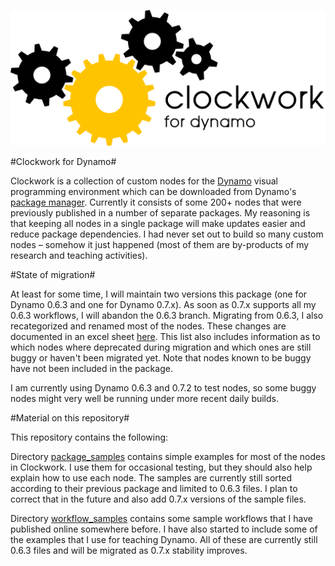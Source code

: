 ![Image](clockwork-logo.png)

#Clockwork for Dynamo#

Clockwork is a collection of custom nodes for the [Dynamo](http://www.dynamobim.org) visual programming environment which can be downloaded from Dynamo's [package manager](http://www.dynamopackages.com). Currently it consists of some 200+ nodes that were previously published in a number of separate packages. My reasoning is that keeping all nodes in a single package will make updates easier and reduce package dependencies. I had never set out to build so many custom nodes – somehow it just happened (most of them are by-products of my research and teaching activities).

#State of migration#

At least for some time, I will maintain two versions this package (one for Dynamo 0.6.3 and one for Dynamo 0.7.x). As soon as 0.7.x supports all my 0.6.3 workflows, I will abandon the 0.6.3 branch. Migrating from 0.6.3, I also recategorized and renamed most of the nodes. These changes are documented in an excel sheet [here](NodeList.xls). This list also includes information as to which nodes where deprecated during migration and which ones are still buggy or haven't been migrated yet. Note that nodes known to be buggy have not been included in the package.

I am currently using Dynamo 0.6.3 and 0.7.2 to test nodes, so some buggy nodes might very well be running under more recent daily builds.

#Material on this repository#

This repository contains the following:

Directory [package_samples](https://github.com/CAAD-RWTH/DynamoSamples/tree/master/package_samples) contains simple examples for most of the nodes in Clockwork. I use them for occasional testing, but they should also help explain how to use each node. The samples are currently still sorted according to their previous package and limited to 0.6.3 files. I plan to correct that in the future and also add 0.7.x versions of the sample files.

Directory [workflow_samples](https://github.com/CAAD-RWTH/DynamoSamples/tree/master/workflow_samples) contains some sample workflows that I have published online somewhere before. I have also started to include some of the examples that I use for teaching Dynamo. All of these are currently still 0.6.3 files and will be migrated as 0.7.x stability improves.
